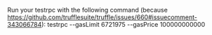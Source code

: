 Run your testrpc with the following command (because https://github.com/trufflesuite/truffle/issues/660#issuecomment-343066784):
testrpc --gasLimit 6721975 --gasPrice 100000000000